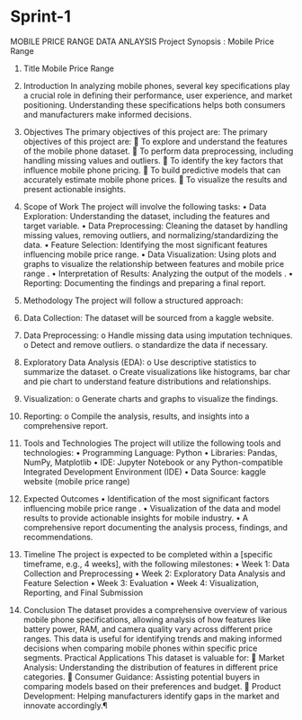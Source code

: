 # Sprint-1
MOBILE PRICE RANGE DATA ANLAYSIS
Project Synopsis : Mobile Price Range
1. Title
 Mobile Price Range
2. Introduction
In analyzing mobile phones, several key specifications play a crucial role in defining their performance, user experience, and market positioning. Understanding these specifications helps both consumers and manufacturers make informed decisions.
3. Objectives
The primary objectives of this project are:
The primary objectives of this project are:
	To explore and understand the features of the mobile phone dataset. 
	To perform data preprocessing, including handling missing values and outliers.
	To identify the key factors that influence mobile phone pricing.
	To build predictive models that can accurately estimate mobile phone prices.
	To visualize the results and present actionable insights.


4. Scope of Work
The project will involve the following tasks:
•	Data Exploration: Understanding the dataset, including the features and target variable.
•	Data Preprocessing: Cleaning the dataset by handling missing values, removing outliers, and normalizing/standardizing the data.
•	Feature Selection: Identifying the most significant features influencing mobile price range.
•	Data Visualization: Using plots and graphs to visualize the relationship between features and mobile price  range .
•	Interpretation of Results: Analyzing the output of the models .
•	Reporting: Documenting the findings and preparing a final report.
5. Methodology
The project will follow a structured approach:
1.	Data Collection: The dataset will be sourced from a kaggle website.
2.	Data Preprocessing:
o	Handle missing data using imputation techniques.
o	Detect and remove outliers.
o	 standardize the data if necessary.
3.	Exploratory Data Analysis (EDA):
o	Use descriptive statistics to summarize the dataset.
o	Create visualizations like histograms,  bar char and pie chart to understand feature distributions and relationships.
4.	Visualization:
o	Generate charts and graphs to visualize the findings.
5.	Reporting:
o	Compile the analysis, results, and insights into a comprehensive report.
6. Tools and Technologies
The project will utilize the following tools and technologies:
•	Programming Language: Python
•	Libraries: Pandas, NumPy, Matplotlib
•	IDE: Jupyter Notebook or any Python-compatible Integrated Development Environment (IDE)
•	Data Source: kaggle website (mobile price range)
7. Expected Outcomes
•	Identification of the most significant factors influencing mobile price range .
•	Visualization of the data and model results to provide actionable insights for mobile industry.
•	A comprehensive report documenting the analysis process, findings, and recommendations.
8. Timeline
The project is expected to be completed within a [specific timeframe, e.g., 4 weeks], with the following milestones:
•	Week 1: Data Collection and Preprocessing
•	Week 2: Exploratory Data Analysis and Feature Selection
•	Week 3: Evaluation
•	Week 4: Visualization, Reporting, and Final Submission
9. Conclusion
The dataset provides a comprehensive overview of various mobile phone specifications, allowing analysis of how features like battery power, RAM, and camera quality vary across different price ranges. This data is useful for identifying trends and making informed decisions when comparing mobile phones within specific price segments.
Practical Applications
This dataset is valuable for:
	Market Analysis: Understanding the distribution of features in different price categories.
	Consumer Guidance: Assisting potential buyers in comparing models based on their preferences and budget.
	Product Development: Helping manufacturers identify gaps in the market and innovate accordingly.¶



